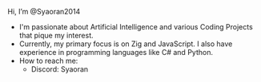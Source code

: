 Hi, I’m @Syaoran2014
- I'm passionate about Artificial Intelligence and various Coding Projects that pique my interest.
- Currently, my primary focus is on Zig and JavaScript. I also have experience in programming languages like C# and Python.
- How to reach me:
   - Discord: Syaoran

<!---
Syaoran2014/Syaoran2014 is a ✨ special ✨ repository because its `README.md` (this file) appears on your GitHub profile.
You can click the Preview link to take a look at your changes.
--->
